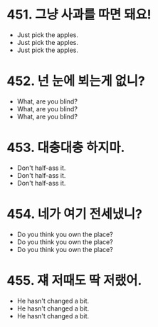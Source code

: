 # 451. 그냥 사과를 따면 돼요!
* Just pick the apples.
* Just pick the apples.
* Just pick the apples.

# 452. 넌 눈에 뵈는게 없니?
* What, are you blind?
* What, are you blind?
* What, are you blind?

# 453. 대충대충 하지마.
* Don't half-ass it.
* Don't half-ass it.
* Don't half-ass it.

# 454. 네가 여기 전세냈니?
* Do you think you own the place?
* Do you think you own the place?
* Do you think you own the place?

# 455. 쟤 저때도 딱 저랬어.
* He hasn't changed a bit.
* He hasn't changed a bit.
* He hasn't changed a bit.
